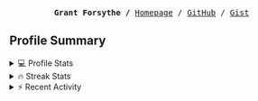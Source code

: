 <p><pre align="center"><strong>Grant Forsythe /</strong> <a href="https://www.grantwforsythe.com/">Homepage</a> / <a href="https://github.com/grantwforsythe">GitHub</a> / <a href="https://gist.github.com/grantwforsythe">Gist</a></pre></p>
 
<h2 align="left">Profile Summary</h2>
<details>
    <summary>💻 Profile Stats</summary>
    <div align="center">
        <img alt="GitHub stats" src="https://github-readme-stats.vercel.app/api?username=grantwforsythe&count_private=true&show_icons=true&hide=stars&border_radius=7&include_all_commits=true&hide_rank=true&custom_title=Grant%27s%20GitHub%20Stats">
        <img alt="Top languages" src="https://github-readme-stats.vercel.app/api/top-langs/?username=grantwforsythe&hide=jupyter+notebook,vim+script&layout=compact&langs_count=6">
    </div>
    <p style="font-size: 11px;" align="center">
        <strong>Note:</strong> Top languages is only a metric of the languages my public code consists of and doesn't reflect experience or skill level.
    </p>
</details>

<details>
    <summary>🔥 Streak Stats</summary>
        <div align="center">
            <img alt="Streak stats" src="https://github-readme-streak-stats.herokuapp.com/?user=grantwforsythe">
        </div>
</details>

 <details>
    <summary>⚡ Recent Activity</summary>
    
  <!--START_SECTION:activity-->
1. 🗣 Commented on [#3538](https://github.com/toolkit-for-ynab/toolkit-for-ynab/issues/3538#issuecomment-2504706270) in [toolkit-for-ynab/toolkit-for-ynab](https://github.com/toolkit-for-ynab/toolkit-for-ynab)
2. ❗ Opened issue [#26](https://github.com/grantwforsythe/custom-reports-for-ynab/issues/26) in [grantwforsythe/custom-reports-for-ynab](https://github.com/grantwforsythe/custom-reports-for-ynab)
3. ❗ Opened issue [#25](https://github.com/grantwforsythe/custom-reports-for-ynab/issues/25) in [grantwforsythe/custom-reports-for-ynab](https://github.com/grantwforsythe/custom-reports-for-ynab)
4. 💪 Opened PR [#225](https://github.com/altmann/FluentResults/pull/225) in [altmann/FluentResults](https://github.com/altmann/FluentResults)
5. 💪 Opened PR [#1](https://github.com/grantwforsythe/storybook-sandbox/pull/1) in [grantwforsythe/storybook-sandbox](https://github.com/grantwforsythe/storybook-sandbox)
  <!--END_SECTION:activity-->
    
 </details>
